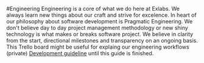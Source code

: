 #Engineering
Engineering is a core of what we do here at Exlabs.
We always learn new things about our craft and strive for excelence. In heart of our philosophy about software development is Pragmatic Engineering. We don't believe day to day project management methodology or new shiny technology is what makes or breaks software project.
We believe in clarity from the start, directional milestones and transparency on an ongoing basis.
This Trello board might be useful for explaing our engineering workflows (private) [Development guideline](https://trello.com/b/a5ryxT5Z/development-guideline) until this guide is finished.
